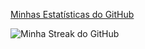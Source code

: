 
[Minhas Estatísticas do GitHub](https://github-readme-stats.vercel.app/api?username=FocaChu&show_icons=true&theme=radical)

![Minha Streak do GitHub](https://github-readme-streak-stats.demolab.com/?user=FocaChu&theme=radical)
